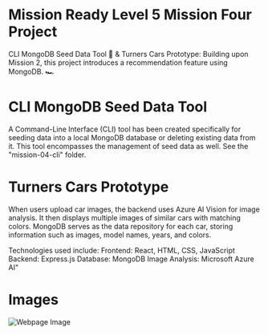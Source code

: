 # Mission Ready Level 5 Mission Four Project

CLI MongoDB Seed Data Tool 🌱 & Turners Cars Prototype: Building upon Mission 2, this project introduces a recommendation feature using MongoDB. 🏎️

# CLI MongoDB Seed Data Tool

A Command-Line Interface (CLI) tool has been created specifically for seeding data into a local MongoDB database or deleting existing data from it. This tool encompasses the management of seed data as well. See the "mission-04-cli" folder.

# Turners Cars Prototype
When users upload car images, the backend uses Azure AI Vision for image analysis. It then displays multiple images of similar cars with matching colors. MongoDB serves as the data repository for each car, storing information such as images, model names, years, and colors.

Technologies used include:
Frontend: React, HTML, CSS, JavaScript
Backend: Express.js
Database: MongoDB
Image Analysis: Microsoft Azure AI"

# Images

![Webpage Image](https://media.discordapp.net/attachments/822322613816262660/1228610073358631033/image.png?ex=662cab4b&is=661a364b&hm=6b5842cc0c81b8967c5ed6454ca96ff5aec85be45baeb8594212e2fc3d800610&=&format=webp&quality=lossless)
